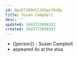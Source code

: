 ```yaml
---
id: DpuEl109oCCJGSgzfGoBy
title: Susan Campbell
desc: ''
updated: 1643723096352
created: 1643723096352
---
```



- [[person]] - Susan Campbell
- appeared 4x at the stoa

